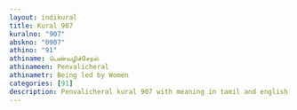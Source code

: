 ```yaml
---
layout: indikural
title: Kural 907
kuralno: "907"
abskno: "0907"
athino: "91"
athiname: பெண்வழிச்சேறல்
athinameen: Penvalicheral
athinametr: Being led by Women
categories: [91]
description: Penvalicheral kural 907 with meaning in tamil and english 
---
```


